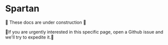 # Spartan

🚧 These docs are under construction 🚧

👷If you are urgently interested in this specific page, open a Github issue and we'll try to expedite it.👷
